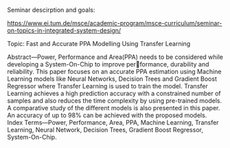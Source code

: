 
Seminar descirption and goals:

https://www.ei.tum.de/msce/academic-program/msce-curriculum/seminar-on-topics-in-integrated-system-design/



Topic: Fast and Accurate PPA Modelling Using Transfer Learning


Abstract—Power, Performance and Area(PPA) needs to be
considered while developing a System-On-Chip to improve performance, durability and reliability. This paper focuses on an
accurate PPA estimation using Machine Learning models like
Neural Networks, Decision Trees and Gradient Boost Regressor
where Transfer Learning is used to train the model. Transfer
Learning achieves a high prediction accuracy with a constrained
number of samples and also reduces the time complexity by using
pre-trained models. A comparative study of the different models
is also presented in this paper. An accuracy of up to 98% can
be achieved with the proposed models.
Index Terms—Power, Performance, Area, PPA, Machine
Learning, Transfer Learning, Neural Network, Decision Trees,
Gradient Boost Regressor, System-On-Chip.
